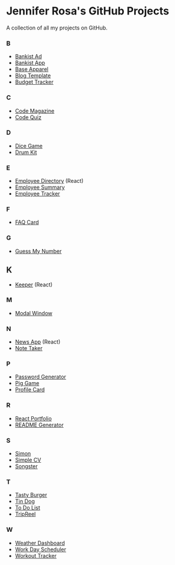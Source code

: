 # Jennifer Rosa's GitHub Projects
A collection of all my projects on GitHub.

### B
- <a href="https://github.com/rosajen27/bankist-ad">Bankist Ad</a>
- <a href="https://github.com/rosajen27/bankist">Bankist App</a>
- <a href="https://github.com/rosajen27/base-apparel">Base Apparel</a>
- <a href="https://github.com/rosajen27/blog-template">Blog Template</a>
- <a href="https://github.com/rosajen27/budget-tracker">Budget Tracker</a>


### C
- <a href="https://github.com/rosajen27/code-magazine">Code Magazine</a>
- <a href="https://github.com/rosajen27/codequiz">Code Quiz</a>


### D
- <a href="https://github.com/rosajen27/dicegame">Dice Game</a>
- <a href="https://github.com/rosajen27/drumkit">Drum Kit</a>


### E
- <a href="https://github.com/rosajen27/employee-directory">Employee Directory</a> (React)
- <a href="https://github.com/rosajen27/employee-summary">Employee Summary</a>
- <a href="https://github.com/rosajen27/employee-tracker">Employee Tracker</a>


### F
- <a href="https://github.com/rosajen27/faq-card">FAQ Card</a>


### G
- <a href="https://github.com/rosajen27/guess-my-number">Guess My Number</a>


## K
- <a href="https://github.com/rosajen27/keeper">Keeper</a> (React)


### M
- <a href="https://github.com/rosajen27/modal-window">Modal Window</a>


### N
- <a href="https://github.com/rosajen27/news-app">News App</a> (React)
- <a href="https://github.com/rosajen27/note-taker">Note Taker</a>


### P
- <a href="https://github.com/rosajen27/pw-gen">Password Generator</a>
- <a href="https://github.com/rosajen27/pig">Pig Game</a>
- <a href="https://github.com/rosajen27/profile-card">Profile Card</a>


### R
- <a href="https://github.com/rosajen27/react-portfolio">React Portfolio</a>
- <a href="https://github.com/rosajen27/README-Generator">README Generator</a>


### S
- <a href="https://github.com/rosajen27/simon">Simon</a>
- <a href="https://github.com/rosajen27/cv2">Simple CV</a>
- <a href="https://github.com/rosajen27/songster">Songster</a>


### T
- <a href="https://github.com/rosajen27/burger">Tasty Burger</a>
- <a href="https://github.com/rosajen27/tindog">Tin Dog</a>
- <a href="https://github.com/rosajen27/todolist">To Do List</a>
- <a href="https://github.com/rosajen27/trip-reel">TripReel</a>


### W
- <a href="https://github.com/rosajen27/weather-dashboard">Weather Dashboard</a>
- <a href="https://github.com/rosajen27/work-day-scheduler">Work Day Scheduler</a>
- <a href="https://github.com/rosajen27/workout-tracker">Workout Tracker</a>
